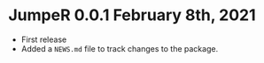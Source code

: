 # JumpeR 0.0.1 February 8th, 2021

* First release
* Added a `NEWS.md` file to track changes to the package.
